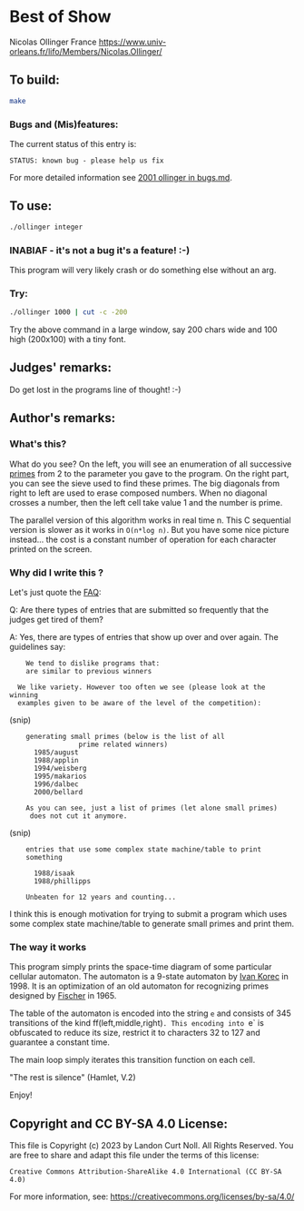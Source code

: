 # Best of Show

Nicolas Ollinger
France
<https://www.univ-orleans.fr/lifo/Members/Nicolas.Ollinger/>


## To build:

```sh
make
```


### Bugs and (Mis)features:

The current status of this entry is:

```
STATUS: known bug - please help us fix
```

For more detailed information see [2001 ollinger in bugs.md](/bugs.md#2001-ollinger).


## To use:

```sh
./ollinger integer
```

### INABIAF - it's not a bug it's a feature! :-)

This program will very likely crash or do something else without an arg.


### Try:

```sh
./ollinger 1000 | cut -c -200
```

Try the above command in a large window, say 200 chars wide and 100
high (200x100) with a tiny font.


## Judges' remarks:

Do get lost in the programs line of thought!  :-)


## Author's remarks:

### What's this?

What do you see? On the left, you will see an enumeration of all successive
[primes](https://en.wikipedia.org/wiki/Prime_number) from 2 to the parameter you
gave to the program. On the right part, you can see the sieve used to find these
primes. The big diagonals from right to left are used to erase composed numbers.
When no diagonal crosses a number, then the left cell take value 1 and the
number is prime.

The parallel version of this algorithm works in real time n. This C
sequential version is slower as it works in `O(n*log n)`. But you have some
nice picture instead... the cost is a constant number of operation for each
character printed on the screen.

### Why did I write this ?

Let's just quote the [FAQ](/faq.md):

Q: Are there types of entries that are submitted so frequently that the
   judges get tired of them?

A: Yes, there are types of entries that show up over and over again.
   The guidelines say:

	    We tend to dislike programs that:
	    are similar to previous winners

      We like variety. However too often we see (please look at the winning
      examples given to be aware of the level of the competition):

(snip)

	    generating small primes (below is the list of all
				     prime related winners)
		  1985/august
		  1988/applin
		  1994/weisberg
		  1995/makarios
		  1996/dalbec
		  2000/bellard

	    As you can see, just a list of primes (let alone small primes)
	     does not cut it anymore.

(snip)

	    entries that use some complex state machine/table to print
	    something

		  1988/isaak
		  1988/phillipps

	    Unbeaten for 12 years and counting...

I think this is enough motivation for trying to submit a program which uses
some complex state machine/table to generate small primes and print them.

### The way it works

This program simply prints the space-time diagram of some particular
cellular automaton. The automaton is a 9-state automaton by [Ivan
Korec](https://sk-m-wikipedia-org.translate.goog/wiki/Ivan_Korec?_x_tr_sl=auto&_x_tr_tl=en&_x_tr_hl=en-US&_x_tr_pto=wapp) in 1998.
It is an optimization of an old automaton for recognizing primes designed
by [Fischer](http://richardallenfischer.com) in 1965.

The table of the automaton is encoded into the string `e` and consists of
345 transitions of the kind ff(left,middle,right)`. This encoding into `e`
is obfuscated to reduce its size, restrict it to characters 32 to 127 and
guarantee a constant time.

The main loop simply iterates this transition function on each cell.

"The rest is silence" (Hamlet, V.2)

Enjoy!


## Copyright and CC BY-SA 4.0 License:

This file is Copyright (c) 2023 by Landon Curt Noll.  All Rights Reserved.
You are free to share and adapt this file under the terms of this license:

    Creative Commons Attribution-ShareAlike 4.0 International (CC BY-SA 4.0)

For more information, see: https://creativecommons.org/licenses/by-sa/4.0/

